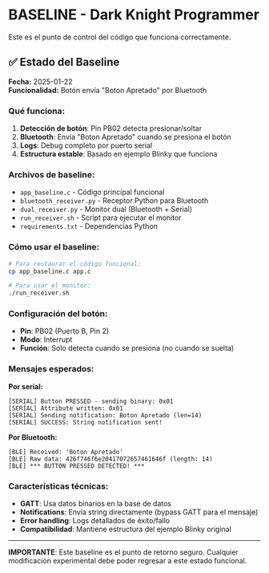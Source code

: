 # BASELINE - Dark Knight Programmer

Este es el punto de control del código que funciona correctamente.

## ✅ Estado del Baseline

**Fecha:** 2025-01-22  
**Funcionalidad:** Botón envía "Boton Apretado" por Bluetooth  

### Qué funciona:

1. **Detección de botón**: Pin PB02 detecta presionar/soltar
2. **Bluetooth**: Envía "Boton Apretado" cuando se presiona el botón
3. **Logs**: Debug completo por puerto serial
4. **Estructura estable**: Basado en ejemplo Blinky que funciona

### Archivos de baseline:

- `app_baseline.c` - Código principal funcional
- `bluetooth_receiver.py` - Receptor Python para Bluetooth
- `dual_receiver.py` - Monitor dual (Bluetooth + Serial)
- `run_receiver.sh` - Script para ejecutar el monitor
- `requirements.txt` - Dependencias Python

### Cómo usar el baseline:

```bash
# Para restaurar el código funcional:
cp app_baseline.c app.c

# Para usar el monitor:
./run_receiver.sh
```

### Configuración del botón:

- **Pin**: PB02 (Puerto B, Pin 2)
- **Modo**: Interrupt
- **Función**: Solo detecta cuando se presiona (no cuando se suelta)

### Mensajes esperados:

**Por serial:**
```
[SERIAL] Button PRESSED - sending binary: 0x01
[SERIAL] Attribute written: 0x01
[SERIAL] Sending notification: Boton Apretado (len=14)
[SERIAL] SUCCESS: String notification sent!
```

**Por Bluetooth:**
```
[BLE] Received: 'Boton Apretado'
[BLE] Raw data: 426f746f6e20417072657461646f (length: 14)
[BLE] *** BUTTON PRESSED DETECTED! ***
```

### Características técnicas:

- **GATT**: Usa datos binarios en la base de datos
- **Notifications**: Envía string directamente (bypass GATT para el mensaje)
- **Error handling**: Logs detallados de éxito/fallo
- **Compatibilidad**: Mantiene estructura del ejemplo Blinky original

---

**IMPORTANTE**: Este baseline es el punto de retorno seguro. Cualquier modificación experimental debe poder regresar a este estado funcional.